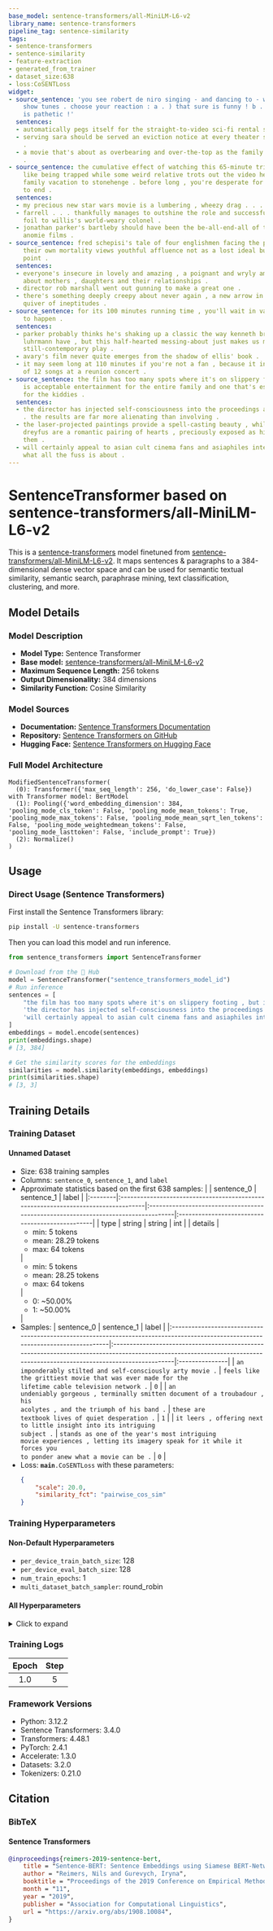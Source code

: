 ```yaml
---
base_model: sentence-transformers/all-MiniLM-L6-v2
library_name: sentence-transformers
pipeline_tag: sentence-similarity
tags:
- sentence-transformers
- sentence-similarity
- feature-extraction
- generated_from_trainer
- dataset_size:638
- loss:CoSENTLoss
widget:
- source_sentence: 'you see robert de niro singing - and dancing to - west side story
    show tunes . choose your reaction : a . ) that sure is funny ! b . ) that sure
    is pathetic !'
  sentences:
  - automatically pegs itself for the straight-to-video sci-fi rental shelf .
  - serving sara should be served an eviction notice at every theater stuck with it
    .
  - a movie that's about as overbearing and over-the-top as the family it depicts
    .
- source_sentence: the cumulative effect of watching this 65-minute trifle is rather
    like being trapped while some weird relative trots out the video he took of the
    family vacation to stonehenge . before long , you're desperate for the evening
    to end .
  sentences:
  - my precious new star wars movie is a lumbering , wheezy drag . . .
  - farrell . . . thankfully manages to outshine the role and successfully plays the
    foil to willis's world-weary colonel .
  - jonathan parker's bartleby should have been the be-all-end-all of the modern-office
    anomie films .
- source_sentence: fred schepisi's tale of four englishmen facing the prospect of
    their own mortality views youthful affluence not as a lost ideal but a starting
    point .
  sentences:
  - everyone's insecure in lovely and amazing , a poignant and wryly amusing film
    about mothers , daughters and their relationships .
  - director rob marshall went out gunning to make a great one .
  - there's something deeply creepy about never again , a new arrow in schaeffer's
    quiver of ineptitudes .
- source_sentence: for its 100 minutes running time , you'll wait in vain for a movie
    to happen .
  sentences:
  - parker probably thinks he's shaking up a classic the way kenneth branagh and baz
    luhrmann have , but this half-hearted messing-about just makes us miss wilde's
    still-contemporary play .
  - avary's film never quite emerges from the shadow of ellis' book .
  - it may seem long at 110 minutes if you're not a fan , because it includes segments
    of 12 songs at a reunion concert .
- source_sentence: the film has too many spots where it's on slippery footing , but
    is acceptable entertainment for the entire family and one that's especially fit
    for the kiddies .
  sentences:
  - the director has injected self-consciousness into the proceedings at every turn
    . the results are far more alienating than involving .
  - the laser-projected paintings provide a spell-casting beauty , while russell and
    dreyfus are a romantic pairing of hearts , preciously exposed as history corners
    them .
  - will certainly appeal to asian cult cinema fans and asiaphiles interested to see
    what all the fuss is about .
---
```


# SentenceTransformer based on sentence-transformers/all-MiniLM-L6-v2

This is a [sentence-transformers](https://www.SBERT.net) model finetuned from [sentence-transformers/all-MiniLM-L6-v2](https://huggingface.co/sentence-transformers/all-MiniLM-L6-v2). It maps sentences & paragraphs to a 384-dimensional dense vector space and can be used for semantic textual similarity, semantic search, paraphrase mining, text classification, clustering, and more.

## Model Details

### Model Description
- **Model Type:** Sentence Transformer
- **Base model:** [sentence-transformers/all-MiniLM-L6-v2](https://huggingface.co/sentence-transformers/all-MiniLM-L6-v2) <!-- at revision fa97f6e7cb1a59073dff9e6b13e2715cf7475ac9 -->
- **Maximum Sequence Length:** 256 tokens
- **Output Dimensionality:** 384 dimensions
- **Similarity Function:** Cosine Similarity
<!-- - **Training Dataset:** Unknown -->
<!-- - **Language:** Unknown -->
<!-- - **License:** Unknown -->

### Model Sources

- **Documentation:** [Sentence Transformers Documentation](https://sbert.net)
- **Repository:** [Sentence Transformers on GitHub](https://github.com/UKPLab/sentence-transformers)
- **Hugging Face:** [Sentence Transformers on Hugging Face](https://huggingface.co/models?library=sentence-transformers)

### Full Model Architecture

```
ModifiedSentenceTransformer(
  (0): Transformer({'max_seq_length': 256, 'do_lower_case': False}) with Transformer model: BertModel 
  (1): Pooling({'word_embedding_dimension': 384, 'pooling_mode_cls_token': False, 'pooling_mode_mean_tokens': True, 'pooling_mode_max_tokens': False, 'pooling_mode_mean_sqrt_len_tokens': False, 'pooling_mode_weightedmean_tokens': False, 'pooling_mode_lasttoken': False, 'include_prompt': True})
  (2): Normalize()
)
```

## Usage

### Direct Usage (Sentence Transformers)

First install the Sentence Transformers library:

```bash
pip install -U sentence-transformers
```

Then you can load this model and run inference.
```python
from sentence_transformers import SentenceTransformer

# Download from the 🤗 Hub
model = SentenceTransformer("sentence_transformers_model_id")
# Run inference
sentences = [
    "the film has too many spots where it's on slippery footing , but is acceptable entertainment for the entire family and one that's especially fit for the kiddies .",
    'the director has injected self-consciousness into the proceedings at every turn . the results are far more alienating than involving .',
    'will certainly appeal to asian cult cinema fans and asiaphiles interested to see what all the fuss is about .',
]
embeddings = model.encode(sentences)
print(embeddings.shape)
# [3, 384]

# Get the similarity scores for the embeddings
similarities = model.similarity(embeddings, embeddings)
print(similarities.shape)
# [3, 3]
```

<!--
### Direct Usage (Transformers)

<details><summary>Click to see the direct usage in Transformers</summary>

</details>
-->

<!--
### Downstream Usage (Sentence Transformers)

You can finetune this model on your own dataset.

<details><summary>Click to expand</summary>

</details>
-->

<!--
### Out-of-Scope Use

*List how the model may foreseeably be misused and address what users ought not to do with the model.*
-->

<!--
## Bias, Risks and Limitations

*What are the known or foreseeable issues stemming from this model? You could also flag here known failure cases or weaknesses of the model.*
-->

<!--
### Recommendations

*What are recommendations with respect to the foreseeable issues? For example, filtering explicit content.*
-->

## Training Details

### Training Dataset

#### Unnamed Dataset

* Size: 638 training samples
* Columns: <code>sentence_0</code>, <code>sentence_1</code>, and <code>label</code>
* Approximate statistics based on the first 638 samples:
  |         | sentence_0                                                                        | sentence_1                                                                        | label                                           |
  |:--------|:----------------------------------------------------------------------------------|:----------------------------------------------------------------------------------|:------------------------------------------------|
  | type    | string                                                                            | string                                                                            | int                                             |
  | details | <ul><li>min: 5 tokens</li><li>mean: 28.29 tokens</li><li>max: 64 tokens</li></ul> | <ul><li>min: 5 tokens</li><li>mean: 28.25 tokens</li><li>max: 64 tokens</li></ul> | <ul><li>0: ~50.00%</li><li>1: ~50.00%</li></ul> |
* Samples:
  | sentence_0                                                                                                                       | sentence_1                                                                                                                                                             | label          |
  |:---------------------------------------------------------------------------------------------------------------------------------|:-----------------------------------------------------------------------------------------------------------------------------------------------------------------------|:---------------|
  | <code>an imponderably stilted and self-consciously arty movie .</code>                                                           | <code>feels like the grittiest movie that was ever made for the lifetime cable television network .</code>                                                             | <code>0</code> |
  | <code>an undeniably gorgeous , terminally smitten document of a troubadour , his acolytes , and the triumph of his band .</code> | <code>these are textbook lives of quiet desperation .</code>                                                                                                           | <code>1</code> |
  | <code>it leers , offering next to little insight into its intriguing subject .</code>                                            | <code>stands as one of the year's most intriguing movie experiences , letting its imagery speak for it while it forces you to ponder anew what a movie can be .</code> | <code>0</code> |
* Loss: <code>__main__.CoSENTLoss</code> with these parameters:
  ```json
  {
      "scale": 20.0,
      "similarity_fct": "pairwise_cos_sim"
  }
  ```

### Training Hyperparameters
#### Non-Default Hyperparameters

- `per_device_train_batch_size`: 128
- `per_device_eval_batch_size`: 128
- `num_train_epochs`: 1
- `multi_dataset_batch_sampler`: round_robin

#### All Hyperparameters
<details><summary>Click to expand</summary>

- `overwrite_output_dir`: False
- `do_predict`: False
- `eval_strategy`: no
- `prediction_loss_only`: True
- `per_device_train_batch_size`: 128
- `per_device_eval_batch_size`: 128
- `per_gpu_train_batch_size`: None
- `per_gpu_eval_batch_size`: None
- `gradient_accumulation_steps`: 1
- `eval_accumulation_steps`: None
- `torch_empty_cache_steps`: None
- `learning_rate`: 5e-05
- `weight_decay`: 0.0
- `adam_beta1`: 0.9
- `adam_beta2`: 0.999
- `adam_epsilon`: 1e-08
- `max_grad_norm`: 1
- `num_train_epochs`: 1
- `max_steps`: -1
- `lr_scheduler_type`: linear
- `lr_scheduler_kwargs`: {}
- `warmup_ratio`: 0.0
- `warmup_steps`: 0
- `log_level`: passive
- `log_level_replica`: warning
- `log_on_each_node`: True
- `logging_nan_inf_filter`: True
- `save_safetensors`: True
- `save_on_each_node`: False
- `save_only_model`: False
- `restore_callback_states_from_checkpoint`: False
- `no_cuda`: False
- `use_cpu`: False
- `use_mps_device`: False
- `seed`: 42
- `data_seed`: None
- `jit_mode_eval`: False
- `use_ipex`: False
- `bf16`: False
- `fp16`: False
- `fp16_opt_level`: O1
- `half_precision_backend`: auto
- `bf16_full_eval`: False
- `fp16_full_eval`: False
- `tf32`: None
- `local_rank`: 0
- `ddp_backend`: None
- `tpu_num_cores`: None
- `tpu_metrics_debug`: False
- `debug`: []
- `dataloader_drop_last`: False
- `dataloader_num_workers`: 0
- `dataloader_prefetch_factor`: None
- `past_index`: -1
- `disable_tqdm`: False
- `remove_unused_columns`: True
- `label_names`: None
- `load_best_model_at_end`: False
- `ignore_data_skip`: False
- `fsdp`: []
- `fsdp_min_num_params`: 0
- `fsdp_config`: {'min_num_params': 0, 'xla': False, 'xla_fsdp_v2': False, 'xla_fsdp_grad_ckpt': False}
- `fsdp_transformer_layer_cls_to_wrap`: None
- `accelerator_config`: {'split_batches': False, 'dispatch_batches': None, 'even_batches': True, 'use_seedable_sampler': True, 'non_blocking': False, 'gradient_accumulation_kwargs': None}
- `deepspeed`: None
- `label_smoothing_factor`: 0.0
- `optim`: adamw_torch
- `optim_args`: None
- `adafactor`: False
- `group_by_length`: False
- `length_column_name`: length
- `ddp_find_unused_parameters`: None
- `ddp_bucket_cap_mb`: None
- `ddp_broadcast_buffers`: False
- `dataloader_pin_memory`: True
- `dataloader_persistent_workers`: False
- `skip_memory_metrics`: True
- `use_legacy_prediction_loop`: False
- `push_to_hub`: False
- `resume_from_checkpoint`: None
- `hub_model_id`: None
- `hub_strategy`: every_save
- `hub_private_repo`: None
- `hub_always_push`: False
- `gradient_checkpointing`: False
- `gradient_checkpointing_kwargs`: None
- `include_inputs_for_metrics`: False
- `include_for_metrics`: []
- `eval_do_concat_batches`: True
- `fp16_backend`: auto
- `push_to_hub_model_id`: None
- `push_to_hub_organization`: None
- `mp_parameters`: 
- `auto_find_batch_size`: False
- `full_determinism`: False
- `torchdynamo`: None
- `ray_scope`: last
- `ddp_timeout`: 1800
- `torch_compile`: False
- `torch_compile_backend`: None
- `torch_compile_mode`: None
- `dispatch_batches`: None
- `split_batches`: None
- `include_tokens_per_second`: False
- `include_num_input_tokens_seen`: False
- `neftune_noise_alpha`: None
- `optim_target_modules`: None
- `batch_eval_metrics`: False
- `eval_on_start`: False
- `use_liger_kernel`: False
- `eval_use_gather_object`: False
- `average_tokens_across_devices`: False
- `prompts`: None
- `batch_sampler`: batch_sampler
- `multi_dataset_batch_sampler`: round_robin

</details>

### Training Logs
| Epoch | Step |
|:-----:|:----:|
| 1.0   | 5    |


### Framework Versions
- Python: 3.12.2
- Sentence Transformers: 3.4.0
- Transformers: 4.48.1
- PyTorch: 2.4.1
- Accelerate: 1.3.0
- Datasets: 3.2.0
- Tokenizers: 0.21.0

## Citation

### BibTeX

#### Sentence Transformers
```bibtex
@inproceedings{reimers-2019-sentence-bert,
    title = "Sentence-BERT: Sentence Embeddings using Siamese BERT-Networks",
    author = "Reimers, Nils and Gurevych, Iryna",
    booktitle = "Proceedings of the 2019 Conference on Empirical Methods in Natural Language Processing",
    month = "11",
    year = "2019",
    publisher = "Association for Computational Linguistics",
    url = "https://arxiv.org/abs/1908.10084",
}
```

<!--
## Glossary

*Clearly define terms in order to be accessible across audiences.*
-->

<!--
## Model Card Authors

*Lists the people who create the model card, providing recognition and accountability for the detailed work that goes into its construction.*
-->

<!--
## Model Card Contact

*Provides a way for people who have updates to the Model Card, suggestions, or questions, to contact the Model Card authors.*
-->